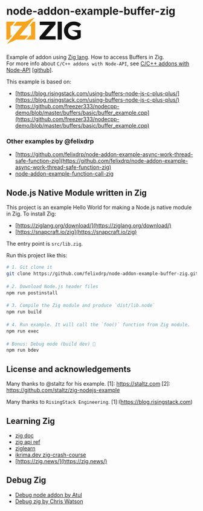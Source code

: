 # node-addon-example-buffer-zig <img alt="Zig Logo" src="https://raw.githubusercontent.com/ziglang/logo/master/zig-logo-dark.svg" width="200">

Example of addon using [Zig lang](https://ziglang.org/). How to access Buffers in Zig.<br>
For more info about `C/C++ addons with Node-API`, see [C/C++ addons with Node-API](https://nodejs.org/api/n-api.html) [[github]](https://github.com/nodejs/node/blob/main/doc/api/n-api.md).<br>

This example is based on:
 - [https://blog.risingstack.com/using-buffers-node-js-c-plus-plus/](https://blog.risingstack.com/using-buffers-node-js-c-plus-plus/)
 - [https://github.com/freezer333/nodecpp-demo/blob/master/buffers/basic/buffer_example.cpp](https://github.com/freezer333/nodecpp-demo/blob/master/buffers/basic/buffer_example.cpp)

### Other examples by @felixdrp
 - [https://github.com/felixdrp/node-addon-example-async-work-thread-safe-function-zig](https://github.com/felixdrp/node-addon-example-async-work-thread-safe-function-zig)
 - [node-addon-example-function-call-zig](https://github.com/felixdrp/node-addon-example-function-call-zig)

## Node.js Native Module written in Zig

This project is an example Hello World for making a Node.js native module in Zig. To install Zig:

- [https://ziglang.org/download/](https://ziglang.org/download/)
- [https://snapcraft.io/zig](https://snapcraft.io/zig)

The entry point is `src/lib.zig`.

Run this project like this:
```bash
# 1. Git clone it
git clone https://github.com/felixdrp/node-addon-example-buffer-zig.git

# 2. Download Node.js header files
npm run postinstall

# 3. Compile the Zig module and produce `dist/lib.node`
npm run build

# 4. Run example. It will call the `foo()` function from Zig module.
npm run exec

# Bonus: Debug mode (build dev) 🐛
npm run bdev
```

## License and acknowledgements

Many thanks to @staltz for his example.
[1]: https://staltz.com
[2]: https://github.com/staltz/zig-nodejs-example

Many thanks to `RisingStack Engineering`. [1]:(https://blog.risingstack.com)

## Learning Zig

 - [zig doc](https://ziglang.org/documentation/master/)
 - [zig api ref](https://ziglang.org/documentation/master/std/#A;std)
 - [ziglearn](https://ziglearn.org)
 - [ikrima.dev zig-crash-course](https://ikrima.dev/dev-notes/zig/zig-crash-course/)
 - [https://zig.news/](https://zig.news/)

## Debug Zig

- [Debug node addon by Atul](https://medium.com/@a7ul/debugging-nodejs-c-addons-using-vs-code-27e9940fc3ad)
- [Debug zig by Chris Watson](https://dev.to/watzon/debugging-zig-with-vs-code-44ca)
